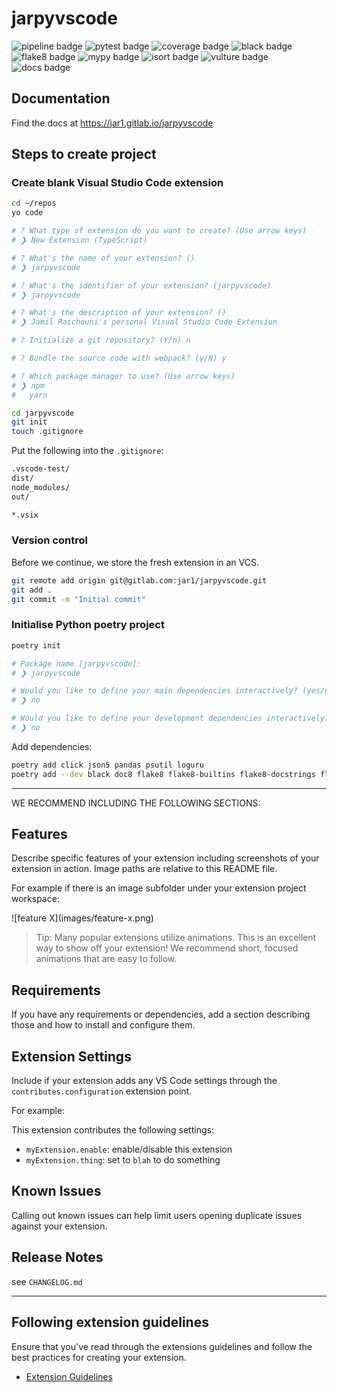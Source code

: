 # jarpyvscode

![pipeline badge](https://gitlab.com/jar1/jarpyvscode/badges/main/pipeline.svg)
![pytest badge](https://gitlab.com/jar1/jarpyvscode/-/jobs/artifacts/main/raw/pytest.svg?job=pytest)
![coverage badge](https://gitlab.com/jar1/jarpyvscode/-/jobs/artifacts/main/raw/coverage.svg?job=pytest)
![black badge](https://gitlab.com/jar1/jarpyvscode/-/jobs/artifacts/main/raw/black.svg?job=black)
![flake8 badge](https://gitlab.com/jar1/jarpyvscode/-/jobs/artifacts/main/raw/flake8.svg?job=flake8)
![mypy badge](https://gitlab.com/jar1/jarpyvscode/-/jobs/artifacts/main/raw/mypy.svg?job=mypy)
![isort badge](https://gitlab.com/jar1/jarpyvscode/-/jobs/artifacts/main/raw/isort.svg?job=isort)
![vulture badge](https://gitlab.com/jar1/jarpyvscode/-/jobs/artifacts/main/raw/vulture.svg?job=vulture)
![docs badge](https://gitlab.com/jar1/jarpyvscode/-/jobs/artifacts/main/raw/docs.svg?job=docs)

## Documentation

Find the docs at https://jar1.gitlab.io/jarpyvscode

## Steps to create project

### Create blank Visual Studio Code extension

```bash
cd ~/repos
yo code

# ? What type of extension do you want to create? (Use arrow keys)
# ❯ New Extension (TypeScript)

# ? What's the name of your extension? ()
# ❯ jarpyvscode

# ? What's the identifier of your extension? (jarpyvscode)
# ❯ jarpyvscode

# ? What's the description of your extension? ()
# ❯ Jamil Raichouni's personal Visual Studio Code Extension

# ? Initialize a git repository? (Y/n) n

# ? Bundle the source code with webpack? (y/N) y

# ? Which package manager to use? (Use arrow keys)
# ❯ npm
#   yarn

cd jarpyvscode
git init
touch .gitignore

```

Put the following into the `.gitignore`:

```bash
.vscode-test/
dist/
node_modules/
out/

*.vsix

```

### Version control

Before we continue, we store the fresh extension in an VCS.

```bash
git remote add origin git@gitlab.com:jar1/jarpyvscode.git
git add .
git commit -m "Initial commit"

```

### Initialise Python poetry project

```bash
poetry init

# Package name [jarpyvscode]:
# ❯ jarpyvscode

# Would you like to define your main dependencies interactively? (yes/no) [yes]
# ❯ no

# Would you like to define your development dependencies interactively? (yes/no) [yes]
# ❯ no
```

Add dependencies:

```bash
poetry add click json5 pandas psutil loguru
poetry add --dev black doc8 flake8 flake8-builtins flake8-docstrings flake8-isort flake8-quotes flake8-rst-docstrings isort jupyter notebook pydocstyle pytest pytest-cov pytest-xdist Sphinx sphinx-autobuild sphinx-rtd-theme
```

---

WE RECOMMEND INCLUDING THE FOLLOWING SECTIONS:

## Features

Describe specific features of your extension including screenshots of your extension in
action. Image paths are relative to this README file.

For example if there is an image subfolder under your extension project workspace:

\!\[feature X\]\(images/feature-x.png\)

> Tip: Many popular extensions utilize animations. This is an excellent way to show off
> your extension! We recommend short, focused animations that are easy to follow.

## Requirements

If you have any requirements or dependencies, add a section describing those and how to
install and configure them.

## Extension Settings

Include if your extension adds any VS Code settings through the
`contributes.configuration` extension point.

For example:

This extension contributes the following settings:

- `myExtension.enable`: enable/disable this extension
- `myExtension.thing`: set to `blah` to do something

## Known Issues

Calling out known issues can help limit users opening duplicate issues against your
extension.

## Release Notes

see `CHANGELOG.md`

---

## Following extension guidelines

Ensure that you've read through the extensions guidelines and follow the best practices
for creating your extension.

- [Extension Guidelines](https://code.visualstudio.com/api/references/extension-guidelines)

```

```

